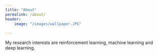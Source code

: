 ```yaml
---
title: "About"
permalink: /about/
header:
	image: "/images/wallpaper.JPG"
	
---
```


My research interests are reinforcement learning, machine learning and deep learning.